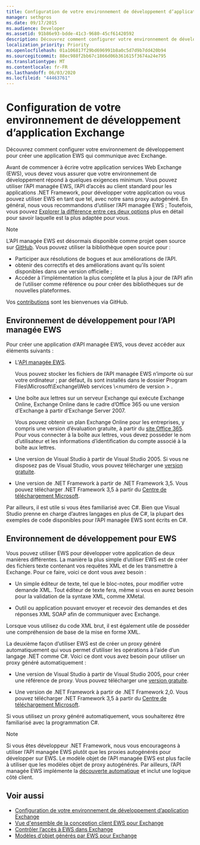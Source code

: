 ```yaml
---
title: Configuration de votre environnement de développement d’application Exchange
manager: sethgros
ms.date: 09/17/2015
ms.audience: Developer
ms.assetid: 91b86e93-bdde-41c3-9680-45cf61420592
description: Découvrez comment configurer votre environnement de développement pour créer une application EWS qui communique avec Exchange.
localization_priority: Priority
ms.openlocfilehash: 01a106817f29bd696991b8a0c5d7d9b7dd420b94
ms.sourcegitcommit: 88ec988f2bb67c1866d06b361615f3674a24e795
ms.translationtype: MT
ms.contentlocale: fr-FR
ms.lasthandoff: 06/03/2020
ms.locfileid: "44463761"
---
```

# <a name="setting-up-your-exchange-application-development-environment"></a>Configuration de votre environnement de développement d’application Exchange

Découvrez comment configurer votre environnement de développement pour créer une application EWS qui communique avec Exchange.
  
Avant de commencer à écrire votre application services Web Exchange (EWS), vous devez vous assurer que votre environnement de développement répond à quelques exigences minimum. Vous pouvez utiliser l’API managée EWS, l’API d’accès au client standard pour les applications .NET Framework, pour développer votre application ou vous pouvez utiliser EWS en tant que tel, avec notre sans proxy autogénéré. En général, nous vous recommandons d’utiliser l’API managée EWS ; Toutefois, vous pouvez [Explorer la différence entre ces deux options](ews-client-design-overview-for-exchange.md) plus en détail pour savoir laquelle est la plus adaptée pour vous. 
  
> [!NOTE]
> L’API managée EWS est désormais disponible comme projet open source sur [GitHub](https://github.com/officedev/ews-managed-api). Vous pouvez utiliser la bibliothèque open source pour : 
> - Participer aux résolutions de bogues et aux améliorations de l’API. 
> - obtenir des correctifs et des améliorations avant qu’ils soient disponibles dans une version officielle ; 
> - Accéder à l’implémentation la plus complète et la plus à jour de l’API afin de l’utiliser comme référence ou pour créer des bibliothèques sur de nouvelles plateformes.
> 
>  Vos [contributions](https://github.com/OfficeDev/ews-managed-api/blob/master/CONTRIBUTING.md) sont les bienvenues via GitHub. 
  
## <a name="development-environment-for-the-ews-managed-api"></a>Environnement de développement pour l’API managée EWS
<a name="bk_EWSMA"> </a>

Pour créer une application d’API managée EWS, vous devez accéder aux éléments suivants :
  
- L'[API managée EWS](https://aka.ms/ews-managed-api-readme). 
    
    Vous pouvez stocker les fichiers de l’API managée EWS n’importe où sur votre ordinateur ; par défaut, ils sont installés dans le dossier Program Files\Microsoft\Exchange\Web services \\<numéro de version \> .
    
- Une boîte aux lettres sur un serveur Exchange qui exécute Exchange Online, Exchange Online dans le cadre d’Office 365 ou une version d’Exchange à partir d’Exchange Server 2007. 
    
    Vous pouvez obtenir un plan Exchange Online pour les entreprises, y compris une version d’évaluation gratuite, à partir du [site Office 365](https://office.microsoft.com/business/compare-office-365-for-business-plans-FX102918419.aspx#fbid=1tsGNIE7e3a). Pour vous connecter à la boîte aux lettres, vous devez posséder le nom d’utilisateur et les informations d’identification du compte associé à la boîte aux lettres.

    
- Une version de Visual Studio à partir de Visual Studio 2005. Si vous ne disposez pas de Visual Studio, vous pouvez télécharger une [version gratuite](https://visualstudio.microsoft.com/).
    
- Une version de .NET Framework à partir de .NET Framework 3,5. Vous pouvez télécharger .NET Framework 3,5 à partir du [Centre de téléchargement Microsoft](https://go.microsoft.com/fwlink/?LinkId=191777).
    
Par ailleurs, il est utile si vous êtes familiarisé avec C#. Bien que Visual Studio prenne en charge d’autres langages en plus de C#, la plupart des exemples de code disponibles pour l’API managée EWS sont écrits en C#.
  
## <a name="development-environment-for-ews"></a>Environnement de développement pour EWS
<a name="bk_EWS"> </a>

Vous pouvez utiliser EWS pour développer votre application de deux manières différentes. La manière la plus simple d’utiliser EWS est de créer des fichiers texte contenant vos requêtes XML et de les transmettre à Exchange. Pour ce faire, voici ce dont vous avez besoin : 
  
- Un simple éditeur de texte, tel que le bloc-notes, pour modifier votre demande XML. Tout éditeur de texte fera, même si vous en aurez besoin pour la validation de la syntaxe XML, comme XMetal.
    
- Outil ou application pouvant envoyer et recevoir des demandes et des réponses XML SOAP afin de communiquer avec Exchange.
    
Lorsque vous utilisez du code XML brut, il est également utile de posséder une compréhension de base de la mise en forme XML.
  
La deuxième façon d’utiliser EWS est de créer un proxy généré automatiquement qui vous permet d’utiliser les opérations à l’aide d’un langage .NET comme C#. Voici ce dont vous avez besoin pour utiliser un proxy généré automatiquement :
  
- Une version de Visual Studio à partir de Visual Studio 2005, pour créer une référence de proxy. Vous pouvez télécharger une [version gratuite](https://visualstudio.microsoft.com/).
    
- Une version de .NET Framework à partir de .NET Framework 2,0. Vous pouvez télécharger .NET Framework 3,5 à partir du [Centre de téléchargement Microsoft](https://go.microsoft.com/fwlink/?LinkId=191777).
    
Si vous utilisez un proxy généré automatiquement, vous souhaiterez être familiarisé avec la programmation C#.
  
> [!NOTE]
> Si vous êtes développeur .NET Framework, nous vous encourageons à utiliser l’API managée EWS plutôt que les proxies autogénérés pour développer sur EWS. Le modèle objet de l’API managée EWS est plus facile à utiliser que les modèles objet de proxy autogénérés. Par ailleurs, l’API managée EWS implémente la [découverte automatique](autodiscover-for-exchange.md) et inclut une logique côté client. 
  
## <a name="see-also"></a>Voir aussi

- [Configuration de votre environnement de développement d’application Exchange](setting-up-your-exchange-application-development-environment.md)   
- [Vue d'ensemble de la conception client EWS pour Exchange](ews-client-design-overview-for-exchange.md)  
- [Contrôler l’accès à EWS dans Exchange](how-to-control-access-to-ews-in-exchange.md)  
- [Modèles d’objet générés par EWS pour Exchange](https://msdn.microsoft.com/library/jj190899)
    